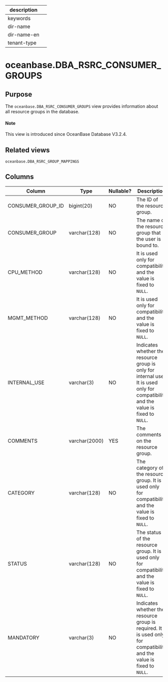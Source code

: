 |description||
|---|---|
|keywords||
|dir-name||
|dir-name-en||
|tenant-type||

# oceanbase.DBA_RSRC_CONSUMER_GROUPS

## Purpose

The `oceanbase.DBA_RSRC_CONSUMER_GROUPS` view provides information about all resource groups in the database. 

<main id="notice" type='explain'>

  <h4>Note</h4>

  <p>This view is introduced since OceanBase Database V3.2.4. </p>

</main>

## Related views

`oceanbase.DBA_RSRC_GROUP_MAPPINGS`

## Columns

| Column | Type | Nullable? | Description |
|-------------------|----------------|------------|--------------------------------------|
| CONSUMER_GROUP_ID | bigint(20) | NO | The ID of the resource group.  |
| CONSUMER_GROUP | varchar(128) | NO | The name of the resource group that the user is bound to.  |
| CPU_METHOD | varchar(128) | NO | It is used only for compatibility and the value is fixed to `NULL`.  |
| MGMT_METHOD | varchar(128) | NO | It is used only for compatibility and the value is fixed to `NULL`.  |
| INTERNAL_USE | varchar(3) | NO | Indicates whether the resource group is only for internal use. It is used only for compatibility and the value is fixed to `NULL`.  |
| COMMENTS | varchar(2000) | YES | The comments on the resource group.  |
| CATEGORY | varchar(128) | NO | The category of the resource group. It is used only for compatibility and the value is fixed to `NULL`.  |
| STATUS | varchar(128) | NO | The status of the resource group. It is used only for compatibility and the value is fixed to `NULL`.  |
| MANDATORY | varchar(3) | NO | Indicates whether the resource group is required. It is used only for compatibility and the value is fixed to `NULL`.  |
